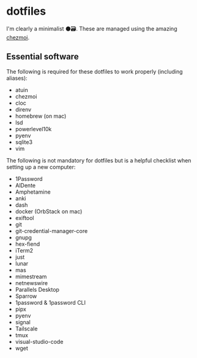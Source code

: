 # dotfiles

I'm clearly a minimalist ⚫️🗃. These are managed using the amazing [chezmoi](https://www.chezmoi.io).

## Essential software

The following is required for these dotfiles to work properly (including aliases):

- atuin
- chezmoi
- cloc
- direnv
- homebrew (on mac)
- lsd
- powerlevel10k
- pyenv
- sqlite3
- vim

The following is not mandatory for dotfiles but is a helpful checklist when setting up a new computer:

- 1Password
- AlDente
- Amphetamine
- anki
- dash
- docker (OrbStack on mac)
- exiftool
- git
- git-credential-manager-core
- gnupg
- hex-fiend
- iTerm2
- just
- lunar
- mas
- mimestream
- netnewswire
- Parallels Desktop
- Sparrow
- 1password & 1password CLI
- pipx
- pyenv
- signal
- Tailscale
- tmux
- visual-studio-code
- wget
